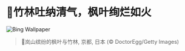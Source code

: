 # 🔖竹林吐纳清气，枫叶绚烂如火

![Bing Wallpaper](https://www.bing.com/th?id=OHR.KyotoMaple_ZH-CN4730358356_1920x1080.jpg&rf=LaDigue_1920x1080.jpg&pid=hp)

> 📝岚山缤纷的枫叶与竹林, 京都, 日本 (© DoctorEgg/Getty Images)
